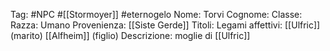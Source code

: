 Tag: #NPC #[[Stormoyer]] #eternogelo 
Nome: Torvi
Cognome: 
Classe: 
Razza: Umano
Provenienza: [[Siste Gerde]]
Titoli: 
Legami affettivi: [[Ulfric]] (marito) [[Alfheim]] (figlio)
Descrizione: moglie di [[Ulfric]]